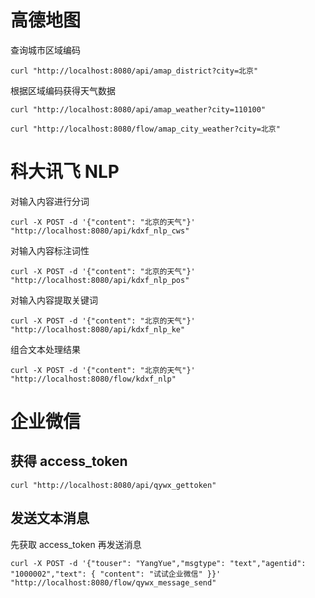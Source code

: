 # 高德地图

查询城市区域编码

```
curl "http://localhost:8080/api/amap_district?city=北京"
```

根据区域编码获得天气数据

```
curl "http://localhost:8080/api/amap_weather?city=110100"
```

```
curl "http://localhost:8080/flow/amap_city_weather?city=北京"
```

# 科大讯飞 NLP

对输入内容进行分词

```
curl -X POST -d '{"content": "北京的天气"}' "http://localhost:8080/api/kdxf_nlp_cws"
```

对输入内容标注词性

```
curl -X POST -d '{"content": "北京的天气"}' "http://localhost:8080/api/kdxf_nlp_pos"
```

对输入内容提取关键词

```
curl -X POST -d '{"content": "北京的天气"}' "http://localhost:8080/api/kdxf_nlp_ke"
```

组合文本处理结果

```
curl -X POST -d '{"content": "北京的天气"}' "http://localhost:8080/flow/kdxf_nlp"
```

# 企业微信

## 获得 access_token

```
curl "http://localhost:8080/api/qywx_gettoken"
```

## 发送文本消息

先获取 access_token 再发送消息

```
curl -X POST -d '{"touser": "YangYue","msgtype": "text","agentid": "1000002","text": { "content": "试试企业微信" }}' "http://localhost:8080/flow/qywx_message_send"
```
